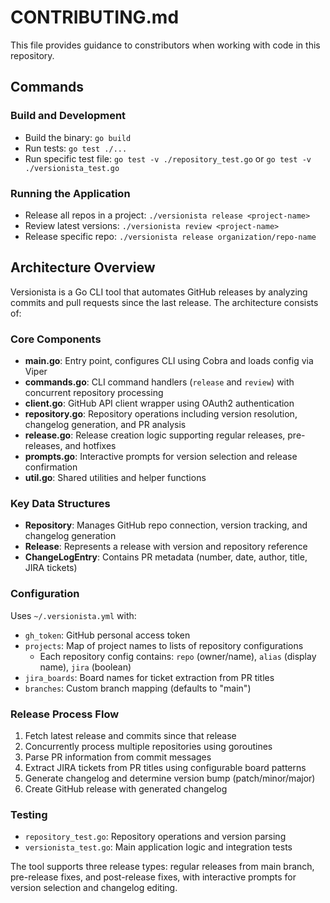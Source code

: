 # CONTRIBUTING.md

This file provides guidance to constributors when working with code in this repository.

## Commands

### Build and Development
- Build the binary: `go build`
- Run tests: `go test ./...`
- Run specific test file: `go test -v ./repository_test.go` or `go test -v ./versionista_test.go`

### Running the Application
- Release all repos in a project: `./versionista release <project-name>`
- Review latest versions: `./versionista review <project-name>`
- Release specific repo: `./versionista release organization/repo-name`

## Architecture Overview

Versionista is a Go CLI tool that automates GitHub releases by analyzing commits and pull requests since the last release. The architecture consists of:

### Core Components
- **main.go**: Entry point, configures CLI using Cobra and loads config via Viper
- **commands.go**: CLI command handlers (`release` and `review`) with concurrent repository processing
- **client.go**: GitHub API client wrapper using OAuth2 authentication
- **repository.go**: Repository operations including version resolution, changelog generation, and PR analysis
- **release.go**: Release creation logic supporting regular releases, pre-releases, and hotfixes
- **prompts.go**: Interactive prompts for version selection and release confirmation
- **util.go**: Shared utilities and helper functions

### Key Data Structures
- **Repository**: Manages GitHub repo connection, version tracking, and changelog generation
- **Release**: Represents a release with version and repository reference
- **ChangeLogEntry**: Contains PR metadata (number, date, author, title, JIRA tickets)

### Configuration
Uses `~/.versionista.yml` with:
- `gh_token`: GitHub personal access token
- `projects`: Map of project names to lists of repository configurations
  - Each repository config contains: `repo` (owner/name), `alias` (display name), `jira` (boolean)
- `jira_boards`: Board names for ticket extraction from PR titles
- `branches`: Custom branch mapping (defaults to "main")

### Release Process Flow
1. Fetch latest release and commits since that release
2. Concurrently process multiple repositories using goroutines
3. Parse PR information from commit messages
4. Extract JIRA tickets from PR titles using configurable board patterns
5. Generate changelog and determine version bump (patch/minor/major)
6. Create GitHub release with generated changelog

### Testing
- `repository_test.go`: Repository operations and version parsing
- `versionista_test.go`: Main application logic and integration tests

The tool supports three release types: regular releases from main branch, pre-release fixes, and post-release fixes, with interactive prompts for version selection and changelog editing.

